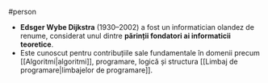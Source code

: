 #person 
- **Edsger Wybe Dijkstra** (1930–2002) a fost un informatician olandez de renume, considerat unul dintre **părinții fondatori ai informaticii teoretice**.  
- Este cunoscut pentru contribuțiile sale fundamentale în domenii precum [[Algoritmi|algoritmi]], programare, logică și structura [[Limbaj de programare|limbajelor de programare]].